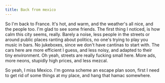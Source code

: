 ```yaml
---
title: Back from mexico
---
```


So I'm back to France. It's hot, and warm, and the weather's all nice, and the
people too. I'm glad to see some friends. The first thing I noticed, is how
calm this city seems, really. Barely a noise, less people in the streets or
around public places ranting about politics, no one's trying to play you music
in bars. No jukeboxes, since we don't have cantinas to start with. The cars
here are more efficient I guess, and less noisy, and adapted to their tiny
environment. Oh yeah, streets are really fucking small here. More ads, more
neons, stupidly high prices, and less mezcal.

So yeah, I miss Mexico. I'm gonna scheme an escape plan soon, first I need to
get rid of some things at my place, and hang that hamac somewhere.

